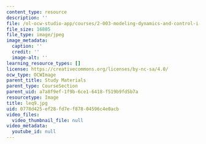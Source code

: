 ```yaml
---
content_type: resource
description: ''
file: /ol-ocw-studio-app/courses/2-003-modeling-dynamics-and-control-i-spring-2005/0778d425ef28fd7ef87804596c4e0acb_leq9.jpg
file_size: 16805
file_type: image/jpeg
image_metadata:
  caption: ''
  credit: ''
  image-alt: ''
learning_resource_types: []
license: https://creativecommons.org/licenses/by-nc-sa/4.0/
ocw_type: OCWImage
parent_title: Study Materials
parent_type: CourseSection
parent_uid: a7a8f9ef-1f9b-6ce1-6418-f519b9fd5b7a
resourcetype: Image
title: leq9.jpg
uid: 0778d425-ef28-fd7e-f878-04596c4e0acb
video_files:
  video_thumbnail_file: null
video_metadata:
  youtube_id: null
---
```

